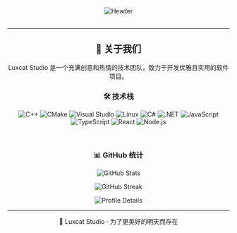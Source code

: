 <div align="center">
  <img src="https://capsule-render.vercel.app/api?type=waving&color=gradient&height=200&section=header&text=Luxcat%20Studio&fontSize=80&fontAlignY=35&animation=twinkling&desc=为了更美好的明天而存在&descAlignY=60&descSize=20" alt="Header" />
</div>

<br />

---

<div align="center">
  <h2>🌟 关于我们</h2>
  <p>Luxcat Studio 是一个充满创意和热情的技术团队，致力于开发优雅且实用的软件项目。</p>

  <h3>🛠️ 技术栈</h3>
  <p>
    <img src="https://img.shields.io/badge/C++-00599C?style=for-the-badge&logo=cplusplus&logoColor=white" alt="C++" />
    <img src="https://img.shields.io/badge/CMake-064F8C?style=for-the-badge&logo=cmake&logoColor=white" alt="CMake" />
    <img src="https://img.shields.io/badge/Visual Studio-5C2D91?style=for-the-badge&logo=visualstudio&logoColor=white" alt="Visual Studio" />
    <img src="https://img.shields.io/badge/Linux-FCC624?style=for-the-badge&logo=linux&logoColor=black" alt="Linux" />
    <img src="https://img.shields.io/badge/C%23-239120?style=for-the-badge&logo=csharp&logoColor=white" alt="C#" />
    <img src="https://img.shields.io/badge/.NET-512BD4?style=for-the-badge&logo=dotnet&logoColor=white" alt=".NET" />
    <img src="https://img.shields.io/badge/JavaScript-F7DF1E?style=for-the-badge&logo=javascript&logoColor=black" alt="JavaScript" />
    <img src="https://img.shields.io/badge/TypeScript-007ACC?style=for-the-badge&logo=typescript&logoColor=white" alt="TypeScript" />
    <img src="https://img.shields.io/badge/React-20232A?style=for-the-badge&logo=react&logoColor=61DAFB" alt="React" />
    <img src="https://img.shields.io/badge/Node.js-43853D?style=for-the-badge&logo=node.js&logoColor=white" alt="Node.js" />
  </p>

  <br />

  <h3>📊 GitHub 统计</h3>
  <p>
    <img src="https://github-readme-stats.vercel.app/api?username=Celestine-Lux&show_icons=true&theme=tokyonight" alt="GitHub Stats" />
  </p>

  <p>
    <img src="https://github-readme-streak-stats.herokuapp.com/?user=Celestine-Lux&theme=tokyonight" alt="GitHub Streak" />
  </p>

  <p>
    <img src="https://github-profile-summary-cards.vercel.app/api/cards/profile-details?username=Celestine-Lux&theme=tokyonight" alt="Profile Details" />
  </p>
</div>

---

<div align="center">
  <p>🌙 Luxcat Studio · 为了更美好的明天而存在</p>
</div>
